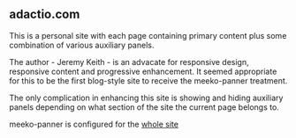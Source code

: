 adactio.com
-----------

This is a personal site with each page containing primary content
plus some combination of various auxiliary panels.

The author - Jeremy Keith - is an advacate for responsive design,
responsive content and progressive enhancement.
It seemed appropriate for this to be the first blog-style site
to receive the meeko-panner treatment.

The only complication in enhancing this site is showing and hiding auxiliary
panels depending on what section of the site the current page belongs to. 

meeko-panner is configured for the [whole site](http://adactio.com/)

